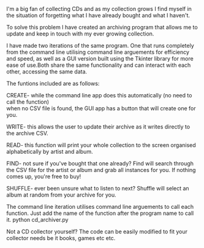 I'm a big fan of collecting CDs and as my 
collection grows I find myself in the 
situation of forgetting what I have already 
bought and what I haven't. 

To solve this problem I have created an 
archiving program that allows me to update 
and keep in touch with my ever growing 
collection. 

I have made two iterations of the same 
program. One that runs completely from the 
command line utilising command line 
arguements for efficiency and speed, as 
well as a GUI version built using the 
Tkinter library for more ease of use.Both 
share the same functionality and can 
interact with each other, accessing the same 
data. 

The funtions included are as follows:

CREATE- while the command line app does this 
automatically (no need to call the function)  
when no CSV file is found, the 
GUI app has a button that will create one 
for you.
 
WRITE- this allows the user to update their 
archive as it writes directly to the archive 
CSV.

READ- this function will print your whole 
collection to the screen organised 
alphabetically by artist and album.

FIND- not sure if you've bought that one 
already? Find will search through the CSV 
file for the artist or album and grab all 
instances for you. If nothing comes up, 
you're free to buy!

SHUFFLE- ever been unsure what to listen to 
next? Shuffle will select an album at random 
from your archive for you.


The command line iteration utilises command 
line arguements to call each function. Just 
add the name of the function after the 
program name to call it. 
python cd_archiver.py <function name>


Not a CD collector yourself? The code can be 
easily modified to fit your collector needs 
be it books, games etc etc.
